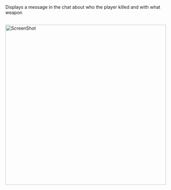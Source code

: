 ##
Displays a message in the chat about who the player killed and with what weapon
##
<p align="left">
<img src="https://i.imgur.com/TGgqSlO.png" width="500" title="ScreenShot">
</p>
